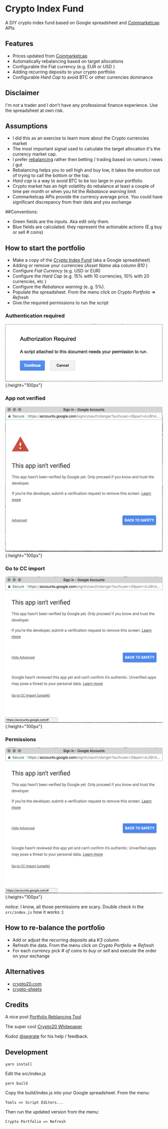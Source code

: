 # Crypto Index Fund

A DIY crypto index fund based on Google spreadsheet and [Coinmarketcap](https://coinmarketcap.com/api/) APIs

## Features
- Prices updated from [Coinmarketcap](https://coinmarketcap.com)
- Automatically rebalancing based on target allocations
- Configurable the Fiat currency (e.g. EUR or USD ) 
- Adding recurring deposits to your crypto portfolio
- Configurable _Hard Cap_ to avoid BTC or other currencies dominance 

## Disclaimer
I'm *not* a trader and I don't have any professional finance experience. 
Use the spreadsheet at own risk. 

## Assumptions
- I did this as an exercise to learn more about the Crypto currencies market
- The most important signal used to calculate the target allocation it's the currency market cap.  
- I prefer [rebalancing](https://en.wikipedia.org/wiki/Rebalancing_investments) rather then betting / trading based on rumors / news / gut 
- Rebalancing helps you to sell high and buy low, it takes the emotion out of trying to call the bottom or the top.
- _Hard cap_ is a way to avoid BTC to be too large in your portfolio.
- Crypto market has an *high* volatility do rebalance at least a couple of time per month or when you hit the _Rebalance warning_ limit
- Coinmarketcap APIs provide the currency average price. You could have significant discrepancy from their data and you exchange

##Conventions:
- Green fields are the inputs. Aka edit only them.
- Blue fields are calculated. they represent the actionable actions (E.g buy or sell # coins)
      
## How to start the portfolio
- Make a copy of the [Crypto Index Fund](https://goo.gl/v7ViJC) (aka a Google spreadsheet)
- Adding or remove your currencies (_Asset Name_ aka column _B10_ )
- Configure _Fiat Currency_ (e.g. USD or EUR)
- Configure the _Hard Cap_ (e.g. 15% with 10 currencies, 10% with 20 currencies, etc ) 
- Configure the _Rebalance warning_ (e..g. 5%).
- Populate the spreadsheet. From the menu click on _Crypto Portfolio_ => _Refresh_
- Give the required permissions to run the script

### Authentication required
![alt text](screenshots/1_auth_required.png "Auth required"){:height="100px"}

### App not verified
![alt text](screenshots/2_app_not_verified.png "App not verified"){:height="100px"}

### Go to CC import
![alt text](screenshots/3_go_to_CC_import.png "Go to CC import"){:height="100px"}

### Permissions
![alt text](screenshots/3_go_to_CC_import.png "Go to CC import"){:height="100px"}

*notice:* I know, all those permissions are scary. Double check in the `src/index.js` how it works :)
  
## How to re-balance the portfolio
- Add or adjust the recurring deposits aka _K3_ column
- Refresh the data. From the menu click on _Crypto Portfolio_ => _Refresh_
- For each currency pick _# of coins to buy or sell_ and execute the order on your exchange
     
## Alternatives
- [crypto20.com](https://crypto20.com/)
- [crypto-sheets](https://github.com/saitei/crypto-sheets)

## Credits
A nice post [Portfolio Reblancing Tool](https://steemit.com/cryptocurrency/@thorthur22/portfolio-reblancing-tool-using-google-sheets-quadruple-your-earnings)

The super cool [Crypto20 Whitepaper](https://static.crypto20.com/pdf/c20-whitepaper.pdf?_ga=2.92950557.1013622623.1514504485-1579083509.1512601968)

Kudoz [@segrate](https://twitter.com/segrate) for his help / feedback.

## Development

    yarn install

Edit the src/index.js

    yarn build

Copy the build/index.js into your Google spreadsheet. From the menu:

    Tools => Script Editors...

Then run the updated version from the menu:

    Crypto Portfolio => Refresh
 

